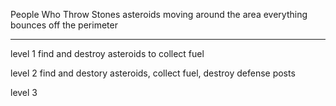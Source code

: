 People Who Throw Stones
asteroids moving around the area
everything bounces off the perimeter

---

level 1
find and destroy asteroids to collect fuel

level 2
find and destory asteroids, collect fuel, destroy defense posts

level 3